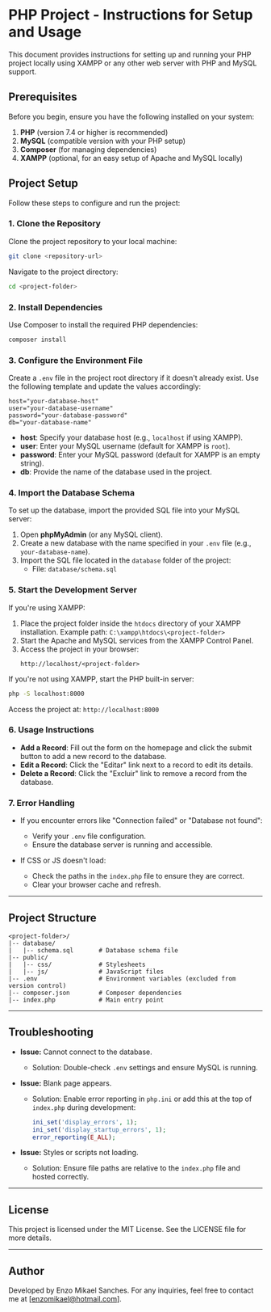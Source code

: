 # PHP Project - Instructions for Setup and Usage

This document provides instructions for setting up and running your PHP project locally using XAMPP or any other web server with PHP and MySQL support.

## Prerequisites

Before you begin, ensure you have the following installed on your system:

1. **PHP** (version 7.4 or higher is recommended)
2. **MySQL** (compatible version with your PHP setup)
3. **Composer** (for managing dependencies)
4. **XAMPP** (optional, for an easy setup of Apache and MySQL locally)

## Project Setup

Follow these steps to configure and run the project:

### 1. Clone the Repository
Clone the project repository to your local machine:
```bash
git clone <repository-url>
```
Navigate to the project directory:
```bash
cd <project-folder>
```

### 2. Install Dependencies
Use Composer to install the required PHP dependencies:
```bash
composer install
```

### 3. Configure the Environment File
Create a `.env` file in the project root directory if it doesn't already exist. Use the following template and update the values accordingly:

```env
host="your-database-host"
user="your-database-username"
password="your-database-password"
db="your-database-name"
```

- **host**: Specify your database host (e.g., `localhost` if using XAMPP).
- **user**: Enter your MySQL username (default for XAMPP is `root`).
- **password**: Enter your MySQL password (default for XAMPP is an empty string).
- **db**: Provide the name of the database used in the project.

### 4. Import the Database Schema
To set up the database, import the provided SQL file into your MySQL server:

1. Open **phpMyAdmin** (or any MySQL client).
2. Create a new database with the name specified in your `.env` file (e.g., `your-database-name`).
3. Import the SQL file located in the `database` folder of the project:
   - File: `database/schema.sql`

### 5. Start the Development Server
If you're using XAMPP:

1. Place the project folder inside the `htdocs` directory of your XAMPP installation.
   Example path: `C:\xampp\htdocs\<project-folder>`
2. Start the Apache and MySQL services from the XAMPP Control Panel.
3. Access the project in your browser:
   ```
   http://localhost/<project-folder>
   ```

If you're not using XAMPP, start the PHP built-in server:
```bash
php -S localhost:8000
```
Access the project at: `http://localhost:8000`

### 6. Usage Instructions

- **Add a Record**: Fill out the form on the homepage and click the submit button to add a new record to the database.
- **Edit a Record**: Click the "Editar" link next to a record to edit its details.
- **Delete a Record**: Click the "Excluir" link to remove a record from the database.

### 7. Error Handling

- If you encounter errors like "Connection failed" or "Database not found":
  - Verify your `.env` file configuration.
  - Ensure the database server is running and accessible.

- If CSS or JS doesn't load:
  - Check the paths in the `index.php` file to ensure they are correct.
  - Clear your browser cache and refresh.

---

## Project Structure

```
<project-folder>/
|-- database/
|   |-- schema.sql       # Database schema file
|-- public/
|   |-- css/             # Stylesheets
|   |-- js/              # JavaScript files
|-- .env                 # Environment variables (excluded from version control)
|-- composer.json        # Composer dependencies
|-- index.php            # Main entry point
```

---

## Troubleshooting

- **Issue:** Cannot connect to the database.
  - Solution: Double-check `.env` settings and ensure MySQL is running.

- **Issue:** Blank page appears.
  - Solution: Enable error reporting in `php.ini` or add this at the top of `index.php` during development:
    ```php
    ini_set('display_errors', 1);
    ini_set('display_startup_errors', 1);
    error_reporting(E_ALL);
    ```

- **Issue:** Styles or scripts not loading.
  - Solution: Ensure file paths are relative to the `index.php` file and hosted correctly.

---

## License
This project is licensed under the MIT License. See the LICENSE file for more details.

---

## Author
Developed by Enzo Mikael Sanches. For any inquiries, feel free to contact me at [enzomikael@hotmail.com].

